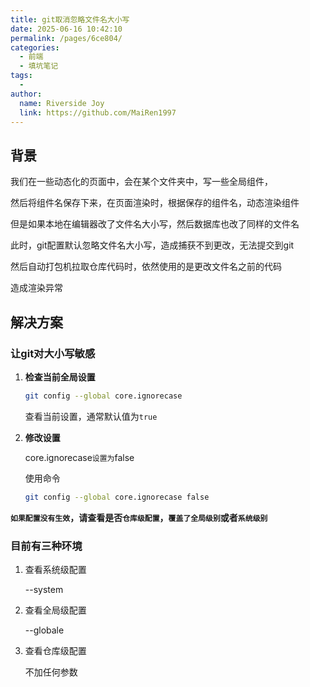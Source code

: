 ```yaml
---
title: git取消忽略文件名大小写
date: 2025-06-16 10:42:10
permalink: /pages/6ce804/
categories:
  - 前端
  - 填坑笔记
tags:
  - 
author: 
  name: Riverside Joy
  link: https://github.com/MaiRen1997
---
```

## 背景

我们在一些动态化的页面中，会在某个文件夹中，写一些全局组件，

然后将组件名保存下来，在页面渲染时，根据保存的组件名，动态渲染组件

但是如果本地在编辑器改了文件名大小写，然后数据库也改了同样的文件名

此时，git配置默认忽略文件名大小写，造成捕获不到更改，无法提交到git

然后自动打包机拉取仓库代码时，依然使用的是更改文件名之前的代码

造成渲染异常

## 解决方案

### 让git对大小写敏感

1. ‌**检查当前全局设置**

   ```sh
   git config --global core.ignorecase
   ```

   查看当前设置，通常默认值为`true`

2. ‌**修改设置**

   core.ignorecase`设置为`false

   使用命令

   ```sh
   git config --global core.ignorecase false
   ```


**`如果配置没有生效`，请查看是否`仓库级配置`，`覆盖了全局级别`或者`系统级别`**

### 目前有三种环境

1. 查看系统级配置

   --system

2. 查看全局级配置

   --globale

3. 查看仓库级配置

   不加任何参数
